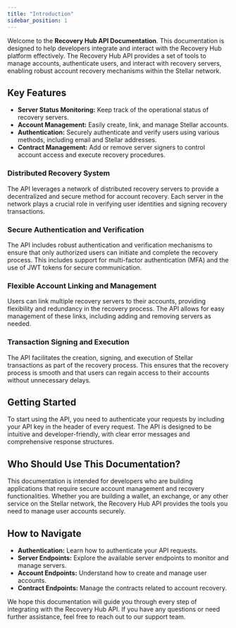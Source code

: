 ```yaml
---
title: "Introduction"
sidebar_position: 1
---
```


Welcome to the **Recovery Hub API Documentation**. This documentation is designed to help developers integrate and interact with the Recovery Hub platform effectively. The Recovery Hub API provides a set of tools to manage accounts, authenticate users, and interact with recovery servers, enabling robust account recovery mechanisms within the Stellar network.

## Key Features

- **Server Status Monitoring:** Keep track of the operational status of recovery servers.
- **Account Management:** Easily create, link, and manage Stellar accounts.
- **Authentication:** Securely authenticate and verify users using various methods, including email and Stellar addresses.
- **Contract Management:** Add or remove server signers to control account access and execute recovery procedures.

### Distributed Recovery System
The API leverages a network of distributed recovery servers to provide a decentralized and secure method for account recovery. Each server in the network plays a crucial role in verifying user identities and signing recovery transactions.

### Secure Authentication and Verification
The API includes robust authentication and verification mechanisms to ensure that only authorized users can initiate and complete the recovery process. This includes support for multi-factor authentication (MFA) and the use of JWT tokens for secure communication.

### Flexible Account Linking and Management
Users can link multiple recovery servers to their accounts, providing flexibility and redundancy in the recovery process. The API allows for easy management of these links, including adding and removing servers as needed.

### Transaction Signing and Execution
The API facilitates the creation, signing, and execution of Stellar transactions as part of the recovery process. This ensures that the recovery process is smooth and that users can regain access to their accounts without unnecessary delays.


## Getting Started

To start using the API, you need to authenticate your requests by including your API key in the header of every request. The API is designed to be intuitive and developer-friendly, with clear error messages and comprehensive response structures.

## Who Should Use This Documentation?

This documentation is intended for developers who are building applications that require secure account management and recovery functionalities. Whether you are building a wallet, an exchange, or any other service on the Stellar network, the Recovery Hub API provides the tools you need to manage user accounts securely.

## How to Navigate

- **Authentication:** Learn how to authenticate your API requests.
- **Server Endpoints:** Explore the available server endpoints to monitor and manage servers.
- **Account Endpoints:** Understand how to create and manage user accounts.
- **Contract Endpoints:** Manage the contracts related to account recovery.

We hope this documentation will guide you through every step of integrating with the Recovery Hub API. If you have any questions or need further assistance, feel free to reach out to our support team.